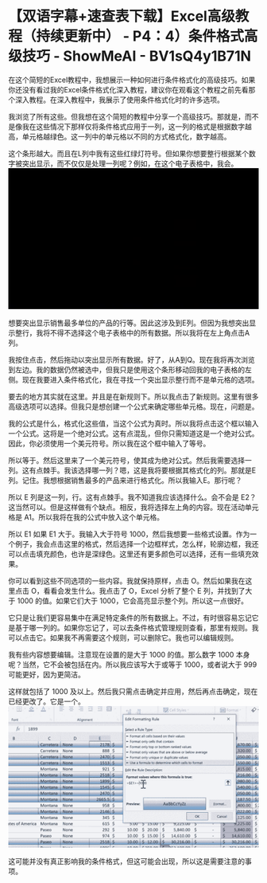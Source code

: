 # 【双语字幕+速查表下载】Excel高级教程（持续更新中） - P4：4）条件格式高级技巧 - ShowMeAI - BV1sQ4y1B71N

在这个简短的Excel教程中，我想展示一种如何进行条件格式化的高级技巧。如果你还没有看过我的Excel条件格式化深入教程，建议你在观看这个教程之前先看那个深入教程。在深入教程中，我展示了使用条件格式化时的许多选项。

我浏览了所有这些。但我想在这个简短的教程中分享一个高级技巧。那就是，而不是像我在这些情况下那样仅将条件格式应用于一列，这一列的格式是根据数字越高，单元格越绿色。这一列中的单元格以不同的方式格式化，数字越高。

这个条形越大。而且在L列中我有这些红绿灯符号。但如果你想要整行根据某个数字被突出显示，而不仅仅是处理一列呢？例如，在这个电子表格中，我会。![](img/adceb14af966d93bb769362691c73802_1.png)

想要突出显示销售最多单位的产品的行等。因此这涉及到E列。但因为我想突出显示整行，我将不得不选择这个电子表格中的所有数据。所以我将在左上角点击A列。

我按住点击，然后拖动以突出显示所有数据。好了，从A到Q。现在我将再次浏览到左边。我的数据仍然被选中，但我只是使用这个条形移动回我的电子表格的左侧。现在我要进入条件格式化，我在寻找一个突出显示整行而不是单元格的选项。

要去的地方其实就在这里。并且是在新规则下。所以我点击了新规则。这里有很多高级选项可以选择。但我只是想创建一个公式来确定哪些单元格。现在，问题是。

我的公式是什么，格式化这些值，当这个公式为真时。所以我将点击这个框以输入一个公式。这将是一个绝对公式。这有点混乱，但你只需知道这是一个绝对公式。因此，你必须使用一个美元符号。所以我在这个框中输入了等号。

所以等于。然后这里来了一个美元符号，使其成为绝对公式。然后我需要选择一列。这有点棘手。我该选择哪一列？嗯，这是我将要根据其格式化的列。那就是E列。记住。我想根据销售最多的产品来进行格式化。所以我输入E。那行呢？

所以 E 列是这一列，行。这有点棘手。我不知道我应该选择什么。会不会是 E2？这当然可以。但是这样做有个缺点。相反，我将选择左上角的内容。现在活动单元格是 A1。所以我将在我的公式中放入这个单元格。

所以 E1 如果 E1 大于。我输入大于符号 1000，然后我想要一些格式设置。作为一个例子，我会点击这里的格式，然后选择一个边框样式，怎么样，轮廓边框，我还可以点击填充颜色，也许是深绿色。这里还有更多颜色可以选择，还有一些填充效果。

你可以看到这些不同选项的一些内容。我就保持原样，点击 O。然后如果我在这里点击 O，看看会发生什么。我点击了 O，Excel 分析了整个 E 列，并找到了大于 1000 的值。如果它们大于 1000，它会高亮显示整个列。所以这一点很好。

它只是让我们更容易集中在满足特定条件的所有数据上。不过，有时很容易忘记它是基于哪一列的。如果你忘记了，可以去条件格式管理规则查看，那里有规则。我可以点击它。如果我不再需要这个规则，可以删除它。我也可以编辑规则。

我有些内容想要编辑。注意现在设置的是大于 1000 的值。那么数字 1000 本身呢？当然，它不会被包括在内。所以我应该写大于或等于 1000，或者说大于 999 可能更好，因为更简洁。

这样就包括了 1000 及以上。然后我只需点击确定并应用，然后再点击确定，现在已经更改了。它是一个。![](img/adceb14af966d93bb769362691c73802_3.png)

这可能并没有真正影响我的条件格式，但这可能会出现，所以这是需要注意的事项。
